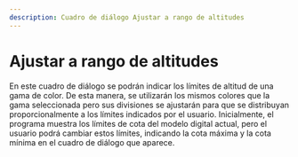 ```yaml
---
description: Cuadro de diálogo Ajustar a rango de altitudes
---
```


# Ajustar a rango de altitudes

En este cuadro de diálogo se podrán indicar los límites de altitud de una gama de color. De esta manera, se utilizarán los mismos colores que la gama seleccionada pero sus divisiones se ajustarán para que se distribuyan proporcionalmente a los límites indicados por el usuario. Inicialmente, el programa muestra los límites de cota del modelo digital actual, pero el usuario podrá cambiar estos límites, indicando la cota máxima y la cota mínima en el cuadro de diálogo que aparece.


